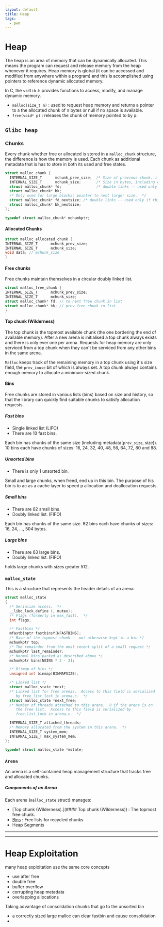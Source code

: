 ```yaml
---
layout: default
title: Heap
tags:
  - pwn
---
```

# Heap
The heap is an area of memory that can be dynamically allocated. This means the program can request and release memory from the heap whenever it requires. Heap memory is global (it can be accessed and modified from anywhere within a program) and this is accomplished using pointers to reference dynamic allocated memory.

In C, the `stdlib.h` provides functions to access, modify, and manage dynamic memory.

- `malloc(size_t n)` : used to request heap memory and returns a pointer to a the allocated chunk of n bytes or null if no space is available.
- `free(void* p)` : releases the chunk of memory pointed to by p.

## `Glibc heap`

### Chunks
Every chunk whether free or allocated is stored in a `malloc_chunk` structure, the difference is how the memory is used. Each chunk as additional metadata that is has to store in both its used and free states.

```c
struct malloc_chunk {
  INTERNAL_SIZE_T      mchunk_prev_size;  /* Size of previous chunk, if it is free. */
  INTERNAL_SIZE_T      mchunk_size;       /* Size in bytes, including overhead. */
  struct malloc_chunk* fd;                /* double links -- used only if this chunk is free. */
  struct malloc_chunk* bk;
  /* Only used for large blocks: pointer to next larger size.  */
  struct malloc_chunk* fd_nextsize; /* double links -- used only if this chunk is free. */
  struct malloc_chunk* bk_nextsize;
};

typedef struct malloc_chunk* mchunkptr;
```


#### Allocated Chunks

```c
struct malloc_allocated_chunk {
INTERNAL_SIZE_T      mchunk_prev_size;
INTERNAL_SIZE_T      mchunk_size;  
void data; // mchunk_size
}
```

#### Free chunks
Free chunks maintain themselves in a circular doubly linked list.
```c
struct malloc_free_chunk {
INTERNAL_SIZE_T      mchunk_prev_size;
INTERNAL_SIZE_T      mchunk_size;  
struct malloc_chunk* fd; // to next free chunk in list
struct malloc_chunk* bk; // prev free chunk in list
}
```

#### Top chunk (Wilderness)
The top chunk is the topmost available chunk (the one bordering the end of available memory).  After a new arena is initialised a top chunk always exists and there is only ever one per arena. Requests for heap memory are only serviced from a top chunk when they can't be serviced from any other bins in the same arena.

`Malloc` keeps track of the remaining memory in a top chunk using it's size field, the `prev_inuse` bit of which is always set. A top chunk always contains enough memory to allocate a minimum-sized chunk.

#### Bins
Free chunks are stored in various lists (bins) based on size and history, so that the library can quickly find suitable chunks to satisfy allocation requests. 
##### Fast bins
- Single linked list (LIFO)
- There are 10 fast bins.

Each bin has chunks of the same size (including metadata[`prev_size`, size]).
10 bins each have chunks of sizes:  16, 24, 32, 40, 48, 56, 64, 72, 80 and 88. 

##### Unsorted bins
- There is only 1 unsorted bin.

Small and large chunks, when freed, end up in this bin. The purpose of his bin is to ac as a cache layer to speed p allocation and deallocation requests.

##### Small bins
- There are 62 small bins. 
- Doubly linked list. (FIFO)

Each bin has chunks of the same size. 
62 bins each have chunks of sizes: 16, 24, ..., 504 bytes.

##### Large bins
- There are 63 large bins.
- Doubly linked list. (FIFO)

holds large chunks with sizes greater 512.

### `malloc_state`
This is a structure that represents the header details of an arena. 

```c
struct malloc_state
{
  /* Serialize access.  */
  __libc_lock_define (, mutex);
  /* Flags (formerly in max_fast).  */
  int flags;

  /* Fastbins */
  mfastbinptr fastbinsY[NFASTBINS];
  /* Base of the topmost chunk -- not otherwise kept in a bin */
  mchunkptr top;
  /* The remainder from the most recent split of a small request */
  mchunkptr last_remainder;
  /* Normal bins packed as described above */
  mchunkptr bins[NBINS * 2 - 2];

  /* Bitmap of bins */
  unsigned int binmap[BINMAPSIZE];

  /* Linked list */
  struct malloc_state *next;
  /* Linked list for free arenas.  Access to this field is serialized
     by free_list_lock in arena.c.  */
  struct malloc_state *next_free;
  /* Number of threads attached to this arena.  0 if the arena is on
     the free list.  Access to this field is serialized by
     free_list_lock in arena.c.  */

  INTERNAL_SIZE_T attached_threads;
  /* Memory allocated from the system in this arena.  */
  INTERNAL_SIZE_T system_mem;
  INTERNAL_SIZE_T max_system_mem;
};

typedef struct malloc_state *mstate;
```


### `Arena`
An arena is a self-contained heap management structure that tracks free and allocated chunks.
##### Components of an Arena
Each arena (`malloc_state` struct) manages: 
- [Top chunk (Wilderness).](#### Top chunk (Wilderness)) : The topmost free chunk.
- [Bins]() : Free lists for recycled chunks
- Heap Segments

---
---
# Heap Exploitation

many heap exploitation use the same core concepts
- use after free
- double free 
- buffer overflow
- corrupting heap metadata
- overlapping allocations

Taking advantage of consolidation
chunks that go to the unsorted bin
-   a correctly sized large malloc can clear fastbin and cause consolidation
- 